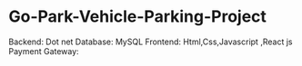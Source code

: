 # Go-Park-Vehicle-Parking-Project
Backend: Dot net
Database: MySQL
Frontend: Html,Css,Javascript ,React js
Payment Gateway: 
